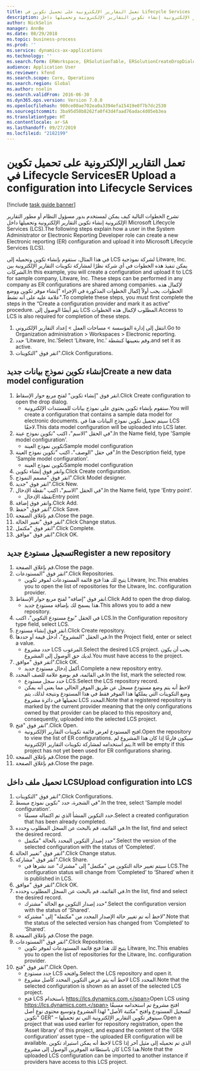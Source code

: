 ```yaml
---
title: تعمل التقارير الإلكترونية على تحميل تكوين في Lifecycle Services
description: تشرح الخطوات التالية كيف يمكن لمستخدم بدور مسؤول النظام أو مطور التقارير الإلكترونية إنشاء تكوين التقارير الإلكترونية وتحميلها داخل Microsoft Lifecycle Services (LCS).
author: NickSelin
manager: AnnBe
ms.date: 08/29/2018
ms.topic: business-process
ms.prod: ''
ms.service: dynamics-ax-applications
ms.technology: ''
ms.search.form: ERWorkspace, ERSolutionTable, ERSolutionCreateDropDialog, ERDataModelDesigner, ERDataModelContentsItemCreationDialog, ERSolutionRepositoryTable, ERSolutionRepositoryCreateDropDialog, ERSolutionImport
audience: Application User
ms.reviewer: kfend
ms.search.scope: Core, Operations
ms.search.region: Global
ms.author: nselin
ms.search.validFrom: 2016-06-30
ms.dyn365.ops.version: Version 7.0.0
ms.openlocfilehash: 980ce00ae702ea0a3394efa15419e0f7b7dc2530
ms.sourcegitcommit: 3ba95d50b8262fa0f43d4faad76adac4d05eb3ea
ms.translationtype: HT
ms.contentlocale: ar-SA
ms.lasthandoff: 09/27/2019
ms.locfileid: "2182199"
---
```

# <a name="er-upload-a-configuration-into-lifecycle-services"></a><span data-ttu-id="5568b-103">تعمل التقارير الإلكترونية على تحميل تكوين في Lifecycle Services</span><span class="sxs-lookup"><span data-stu-id="5568b-103">ER Upload a configuration into Lifecycle Services</span></span>

[!include [task guide banner](../../includes/task-guide-banner.md)]

<span data-ttu-id="5568b-104">تشرح الخطوات التالية كيف يمكن لمستخدم بدور مسؤول النظام أو مطور التقارير الإلكترونية إنشاء تكوين التقارير الإلكترونية وتحميلها داخل Microsoft Lifecycle Services (LCS).</span><span class="sxs-lookup"><span data-stu-id="5568b-104">The following steps explain how a user in the System Administrator or Electronic Reporting Developer role can create a new Electronic reporting (ER) configuration and upload it into Microsoft Lifecycle Services (LCS).</span></span>

<span data-ttu-id="5568b-105">في هذا المثال، ستقوم بإنشاء تكوين وتحميله إلى LCS لشركة نموذجية Litware, Inc. يمكن تنفيذ هذه الخطوات في أي شركة نظرًا لمشاركة تكوينات التقارير الإلكترونية بين الشركات.</span><span class="sxs-lookup"><span data-stu-id="5568b-105">In this example, you will create a configuration and upload it to LCS for sample company, Litware, Inc. These steps can be performed in any company as ER configurations are shared among companies.</span></span> <span data-ttu-id="5568b-106">لإكمال هذه الخطوات، يجب أولاً إكمال الخطوات المذكورة في الإجراء "إنشاء موفر تكوين ووضع علامة عليه على أنه نشط".</span><span class="sxs-lookup"><span data-stu-id="5568b-106">To complete these steps, you must first complete the steps in the “Create a configuration provider and mark it as active” procedure.</span></span> <span data-ttu-id="5568b-107">يتم أيضًا الوصول إلى LCS المطلوب لإكمال هذه الخطوات.</span><span class="sxs-lookup"><span data-stu-id="5568b-107">Access to LCS is also required for completion of these steps.</span></span>

1. <span data-ttu-id="5568b-108">انتقل إلى إدارة المؤسسة > مساحات العمل‬ > إعداد التقارير الإلكتروني‬.</span><span class="sxs-lookup"><span data-stu-id="5568b-108">Go to Organization administration > Workspaces > Electronic reporting.</span></span>
2. <span data-ttu-id="5568b-109">حدد ‘Litware, Inc.’</span><span class="sxs-lookup"><span data-stu-id="5568b-109">Select ‘Litware, Inc.’</span></span> <span data-ttu-id="5568b-110">وقم بتعيينها كنشطة.</span><span class="sxs-lookup"><span data-stu-id="5568b-110">and set it as active.</span></span>
3. <span data-ttu-id="5568b-111">انقر فوق "التكوينات".</span><span class="sxs-lookup"><span data-stu-id="5568b-111">Click Configurations.</span></span>

## <a name="create-a-new-data-model-configuration"></a><span data-ttu-id="5568b-112">إنشاء تكوين نموذج بيانات جديد</span><span class="sxs-lookup"><span data-stu-id="5568b-112">Create a new data model configuration</span></span>
1. <span data-ttu-id="5568b-113">انقر فوق "إنشاء تكوين" لفتح مربع حوار الإسقاط‬.</span><span class="sxs-lookup"><span data-stu-id="5568b-113">Click Create configuration to open the drop dialog.</span></span>
    * <span data-ttu-id="5568b-114">ستقوم بإنشاء تكوين يحتوي على نموذج بيانات للمستندات الإلكترونية.</span><span class="sxs-lookup"><span data-stu-id="5568b-114">You will create a configuration that contains a sample data model for electronic documents.</span></span> <span data-ttu-id="5568b-115">سيتم تحميل تكوين نموذج البيانات هذا في LCS لاحقًا.</span><span class="sxs-lookup"><span data-stu-id="5568b-115">This data model configuration will be uploaded into LCS later.</span></span>  
2. <span data-ttu-id="5568b-116">في الحقل "الاسم"، اكتب "تكوين نموذج عينة".</span><span class="sxs-lookup"><span data-stu-id="5568b-116">In the Name field, type 'Sample model configuration'.</span></span>
    * <span data-ttu-id="5568b-117">تكوين نموذج العينة</span><span class="sxs-lookup"><span data-stu-id="5568b-117">Sample model configuration</span></span>  
3. <span data-ttu-id="5568b-118">في حقل "الوصف"، اكتب "تكوين نموذج العينة".</span><span class="sxs-lookup"><span data-stu-id="5568b-118">In the Description field, type 'Sample model configuration'.</span></span>
    * <span data-ttu-id="5568b-119">تكوين نموذج العينة</span><span class="sxs-lookup"><span data-stu-id="5568b-119">Sample model configuration</span></span>  
4. <span data-ttu-id="5568b-120">وانقر فوق إنشاء تكوين.</span><span class="sxs-lookup"><span data-stu-id="5568b-120">Click Create configuration.</span></span>
5. <span data-ttu-id="5568b-121">انقر فوق "مصمم النموذج".</span><span class="sxs-lookup"><span data-stu-id="5568b-121">Click Model designer.</span></span>
6. <span data-ttu-id="5568b-122">انقر فوق "جديد".</span><span class="sxs-lookup"><span data-stu-id="5568b-122">Click New.</span></span>
7. <span data-ttu-id="5568b-123">في الحقل "الاسم"، اكتب "نقطة الإدخال".</span><span class="sxs-lookup"><span data-stu-id="5568b-123">In the Name field, type 'Entry point'.</span></span>
    * <span data-ttu-id="5568b-124">نقطة الإدخال</span><span class="sxs-lookup"><span data-stu-id="5568b-124">Entry point</span></span>  
8. <span data-ttu-id="5568b-125">وانقر فوق إضافة.</span><span class="sxs-lookup"><span data-stu-id="5568b-125">Click Add.</span></span>
9. <span data-ttu-id="5568b-126">انقر فوق "حفظ".</span><span class="sxs-lookup"><span data-stu-id="5568b-126">Click Save.</span></span>
10. <span data-ttu-id="5568b-127">قم بإغلاق الصفحة.</span><span class="sxs-lookup"><span data-stu-id="5568b-127">Close the page.</span></span>
11. <span data-ttu-id="5568b-128">انقر فوق "تغيير الحالة".</span><span class="sxs-lookup"><span data-stu-id="5568b-128">Click Change status.</span></span>
12. <span data-ttu-id="5568b-129">انقر فوق "مكتمل".</span><span class="sxs-lookup"><span data-stu-id="5568b-129">Click Complete.</span></span>
13. <span data-ttu-id="5568b-130">انقر فوق "موافق".</span><span class="sxs-lookup"><span data-stu-id="5568b-130">Click OK.</span></span>

## <a name="register-a-new--repository"></a><span data-ttu-id="5568b-131">تسجيل مستودع جديد</span><span class="sxs-lookup"><span data-stu-id="5568b-131">Register a new  repository</span></span>
1. <span data-ttu-id="5568b-132">قم بإغلاق الصفحة.</span><span class="sxs-lookup"><span data-stu-id="5568b-132">Close the page.</span></span>
2. <span data-ttu-id="5568b-133">انقر فوق "المستودعات".</span><span class="sxs-lookup"><span data-stu-id="5568b-133">Click Repositories.</span></span>
    * <span data-ttu-id="5568b-134">يتيح لك هذا فتح قائمة المستودعات لموفر تكوين Litware, Inc.</span><span class="sxs-lookup"><span data-stu-id="5568b-134">This enables you to open the list of repositories for the Litware, Inc. configuration provider.</span></span>  
3. <span data-ttu-id="5568b-135">انقر فوق "إضافة" لفتح مربع حوار الإسقاط‬.</span><span class="sxs-lookup"><span data-stu-id="5568b-135">Click Add to open the drop dialog.</span></span>
    * <span data-ttu-id="5568b-136">هذا يسمح لك بإضافة مستودع جديد.</span><span class="sxs-lookup"><span data-stu-id="5568b-136">This allows you to add a new repository.</span></span>  
4. <span data-ttu-id="5568b-137">في الحقل "نوع مستودع التكوين"، اكتب LCS.</span><span class="sxs-lookup"><span data-stu-id="5568b-137">In the Configuration repository type field, select LCS.</span></span>
5. <span data-ttu-id="5568b-138">انقر فوق إنشاء مستودع.</span><span class="sxs-lookup"><span data-stu-id="5568b-138">Click Create repository.</span></span>
6. <span data-ttu-id="5568b-139">في الحقل "المشروع"، أدخل قيمة أو حددها.</span><span class="sxs-lookup"><span data-stu-id="5568b-139">In the Project field, enter or select a value.</span></span>
    * <span data-ttu-id="5568b-140">حدد مشروع LCS المرغوب.</span><span class="sxs-lookup"><span data-stu-id="5568b-140">Select the desired LCS project.</span></span> <span data-ttu-id="5568b-141">يجب أن يكون لديك حق الوصول إلى المشروع.</span><span class="sxs-lookup"><span data-stu-id="5568b-141">You must have access to the project.</span></span>  
7. <span data-ttu-id="5568b-142">انقر فوق "موافق".</span><span class="sxs-lookup"><span data-stu-id="5568b-142">Click OK.</span></span>
    * <span data-ttu-id="5568b-143">أكمل إدخال مستودع جديد.</span><span class="sxs-lookup"><span data-stu-id="5568b-143">Complete a new repository entry.</span></span>  
8. <span data-ttu-id="5568b-144">في القائمة، قم بوضع علامة للصف المحدد.</span><span class="sxs-lookup"><span data-stu-id="5568b-144">In the list, mark the selected row.</span></span>
    * <span data-ttu-id="5568b-145">حدد سجل مستودع LCS.</span><span class="sxs-lookup"><span data-stu-id="5568b-145">Select the LCS repository record.</span></span>  
    * <span data-ttu-id="5568b-146">لاحظ أنه يتم وضع مستودع مسجل عن طريق الموفر الحالي مما يعني أنه يمكن وضع التكوينات التي يملكها هذا الموفر فقط في هذا المستودع ونتيجة لذلك، يتم تحميلها في دائرة مشروع LCS المحدد.</span><span class="sxs-lookup"><span data-stu-id="5568b-146">Note that a registered repository is marked by the current provider meaning that the only configurations owned by that provider can be placed to this repository and, consequently, uploaded into the selected LCS project.</span></span>  
9. <span data-ttu-id="5568b-147">انقر فوق "فتح".</span><span class="sxs-lookup"><span data-stu-id="5568b-147">Click Open.</span></span>
    * <span data-ttu-id="5568b-148">افتح المستودع لعرض قائمة تكوينات التقارير الإلكترونية.</span><span class="sxs-lookup"><span data-stu-id="5568b-148">Open the repository to view the list of ER configurations.</span></span> <span data-ttu-id="5568b-149">سيكون فارغًا إذا كان هذا المشروع لم يتم استخدامه لمشاركة تكوينات التقارير الإلكترونية.</span><span class="sxs-lookup"><span data-stu-id="5568b-149">It will be empty if this project has not yet been used for ER configurations sharing.</span></span>  
10. <span data-ttu-id="5568b-150">قم بإغلاق الصفحة.</span><span class="sxs-lookup"><span data-stu-id="5568b-150">Close the page.</span></span>
11. <span data-ttu-id="5568b-151">قم بإغلاق الصفحة.</span><span class="sxs-lookup"><span data-stu-id="5568b-151">Close the page.</span></span>

## <a name="upload-configuration-into-lcs"></a><span data-ttu-id="5568b-152">تحميل ملف داخل LCS</span><span class="sxs-lookup"><span data-stu-id="5568b-152">Upload configuration into LCS</span></span>
1. <span data-ttu-id="5568b-153">انقر فوق "التكوينات".</span><span class="sxs-lookup"><span data-stu-id="5568b-153">Click Configurations.</span></span>
2. <span data-ttu-id="5568b-154">في الشجرة، حدد "تكوين نموذج مبسط".</span><span class="sxs-lookup"><span data-stu-id="5568b-154">In the tree, select 'Sample model configuration'.</span></span>
    * <span data-ttu-id="5568b-155">حدد التكوين المنشأ الذي تم اكتماله مسبقًا.</span><span class="sxs-lookup"><span data-stu-id="5568b-155">Select a created configuration that has been already completed.</span></span>  
3. <span data-ttu-id="5568b-156">في القائمة، قم بالبحث عن السجل المطلوب وحدده.</span><span class="sxs-lookup"><span data-stu-id="5568b-156">In the list, find and select the desired record.</span></span>
    * <span data-ttu-id="5568b-157">حدد إصدار التكوين المحدد بالحالة "مكتمل".</span><span class="sxs-lookup"><span data-stu-id="5568b-157">Select the version of the selected configuration with the status of ‘Completed’.</span></span>  
4. <span data-ttu-id="5568b-158">انقر فوق "تغيير الحالة".</span><span class="sxs-lookup"><span data-stu-id="5568b-158">Click Change status.</span></span>
5. <span data-ttu-id="5568b-159">انقر فوق "مشاركة".</span><span class="sxs-lookup"><span data-stu-id="5568b-159">Click Share.</span></span>
    * <span data-ttu-id="5568b-160">سيتم تغيير حالة التكوين من "مكتمل" إلى "مشترك" عند نشرها في LCS.</span><span class="sxs-lookup"><span data-stu-id="5568b-160">The configuration status will change from ‘Completed’ to ‘Shared’ when it is published in LCS.</span></span>  
6. <span data-ttu-id="5568b-161">انقر فوق "موافق".</span><span class="sxs-lookup"><span data-stu-id="5568b-161">Click OK.</span></span>
7. <span data-ttu-id="5568b-162">في القائمة، قم بالبحث عن السجل المطلوب وحدده.</span><span class="sxs-lookup"><span data-stu-id="5568b-162">In the list, find and select the desired record.</span></span>
    * <span data-ttu-id="5568b-163">حدد إصدار التكوين مع الحالة "مشترك".</span><span class="sxs-lookup"><span data-stu-id="5568b-163">Select the configuration version with the status of 'Shared'.</span></span>  
    * <span data-ttu-id="5568b-164">لاحظ أنه تم تغيير حالة الإصدار المحدد من "مكتملة" إلى "مشتركة".</span><span class="sxs-lookup"><span data-stu-id="5568b-164">Note that the status of the selected version has changed from ‘Completed’ to ‘Shared’.</span></span>  
8. <span data-ttu-id="5568b-165">قم بإغلاق الصفحة.</span><span class="sxs-lookup"><span data-stu-id="5568b-165">Close the page.</span></span>
9. <span data-ttu-id="5568b-166">انقر فوق "المستودعات".</span><span class="sxs-lookup"><span data-stu-id="5568b-166">Click Repositories.</span></span>
    * <span data-ttu-id="5568b-167">يتيح لك هذا فتح قائمة المستودعات لموفر تكوين Litware, Inc.</span><span class="sxs-lookup"><span data-stu-id="5568b-167">This enables you to open the list of repositories for the Litware, Inc. configuration provider.</span></span>  
10. <span data-ttu-id="5568b-168">انقر فوق "فتح".</span><span class="sxs-lookup"><span data-stu-id="5568b-168">Click Open.</span></span>
    * <span data-ttu-id="5568b-169">حدد مستودع LCS وافتحه.</span><span class="sxs-lookup"><span data-stu-id="5568b-169">Select the LCS repository and open it.</span></span>  
    * <span data-ttu-id="5568b-170">لاحظ أنه يتم عرض التكوين المحدد كأصل مشروع LCS المحدد.</span><span class="sxs-lookup"><span data-stu-id="5568b-170">Note that the selected configuration is shown as an asset of the selected LCS project.</span></span>  
    * <span data-ttu-id="5568b-171">فتح LCS باستخدام https://lcs.dynamics.com.</span><span class="sxs-lookup"><span data-stu-id="5568b-171">Open LCS using https://lcs.dynamics.com.</span></span> <span data-ttu-id="5568b-172">افتح مشروع تم استخدامه مسبقًا لتسجيل المستودع وافتح "مكتبة الأصل" لهذا المشروع وتوسيع محتوى نوع أصل "تكوين GER" – سيتوفر تكوين التقارير الإلكترونية التي تم تحميلها.</span><span class="sxs-lookup"><span data-stu-id="5568b-172">Open a project that was used earlier for repository registration, open the ‘Asset library’ of this project, and expand the content of the ‘GER configuration’ asset type – the uploaded ER configuration will be available.</span></span> <span data-ttu-id="5568b-173">لاحظ أنه يمكن استيراد تكوين LCS الذي تم تحميله إلى مثيل آخر إذا كان باستطاعة الموفرين الوصول إلى مشروع LCS هذا.</span><span class="sxs-lookup"><span data-stu-id="5568b-173">Note that the uploaded LCS configuration can be imported to another instance if providers have access to this LCS project.</span></span>  

